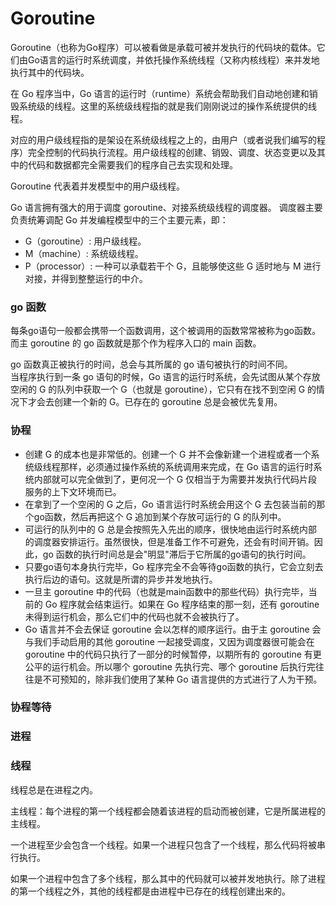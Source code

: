 # Goroutine

Goroutine（也称为Go程序）可以被看做是承载可被并发执行的代码块的载体。它们由Go语言的运行时系统调度，并依托操作系统线程（又称内核线程）来并发地执行其中的代码块。

在 Go 程序当中，Go 语言的运行时（runtime）系统会帮助我们自动地创建和销毁系统级的线程。这里的系统级线程指的就是我们刚刚说过的操作系统提供的线程。

对应的用户级线程指的是架设在系统级线程之上的，由用户（或者说我们编写的程序）完全控制的代码执行流程。用户级线程的创建、销毁、调度、状态变更以及其中的代码和数据都完全需要我们的程序自己去实现和处理。

Goroutine 代表着并发模型中的用户级线程。

Go 语言拥有强大的用于调度 goroutine、对接系统级线程的调度器。 调度器主要负责统筹调配 Go 并发编程模型中的三个主要元素，即：
* G（goroutine）: 用户级线程。
* M（machine）: 系统级线程。
* P（processor）: 一种可以承载若干个 G，且能够使这些 G 适时地与 M 进行对接，并得到整整运行的中介。



### go 函数
每条go语句一般都会携带一个函数调用，这个被调用的函数常常被称为go函数。而主 goroutine 的 go 函数就是那个作为程序入口的 main 函数。

go 函数真正被执行的时间，总会与其所属的 go 语句被执行的时间不同。   
当程序执行到一条 go 语句的时候，Go 语言的运行时系统，会先试图从某个存放空闲的 G 的队列中获取一个 G（也就是 goroutine），它只有在找不到空闲 G 的情况下才会去创建一个新的 G。已存在的 goroutine 总是会被优先复用。



### 协程
* 创建 G 的成本也是非常低的。创建一个 G 并不会像新建一个进程或者一个系统级线程那样，必须通过操作系统的系统调用来完成，在 Go 语言的运行时系统内部就可以完全做到了，更何况一个 G 仅相当于为需要并发执行代码片段服务的上下文环境而已。
* 在拿到了一个空闲的 G 之后，Go 语言运行时系统会用这个 G 去包装当前的那个go函数，然后再把这个 G 追加到某个存放可运行的 G 的队列中。
* 可运行的队列中的 G 总是会按照先入先出的顺序，很快地由运行时系统内部的调度器安排运行。虽然很快，但是准备工作不可避免，还会有时间开销。因此，go 函数的执行时间总是会"明显"滞后于它所属的go语句的执行时间。
* 只要go语句本身执行完毕，Go 程序完全不会等待go函数的执行，它会立刻去执行后边的语句。这就是所谓的异步并发地执行。
* 一旦主 goroutine 中的代码（也就是main函数中的那些代码）执行完毕，当前的 Go 程序就会结束运行。如果在 Go 程序结束的那一刻，还有 goroutine 未得到运行机会，那么它们中的代码也就不会被执行了。
* Go 语言并不会去保证 goroutine 会以怎样的顺序运行。由于主 goroutine 会与我们手动启用的其他 goroutine 一起接受调度，又因为调度器很可能会在 goroutine 中的代码只执行了一部分的时候暂停，以期所有的 goroutine 有更公平的运行机会。所以哪个 goroutine 先执行完、哪个 goroutine 后执行完往往是不可预知的，除非我们使用了某种 Go 语言提供的方式进行了人为干预。



### 协程等待










### 进程



### 线程
线程总是在进程之内。

主线程：每个进程的第一个线程都会随着该进程的启动而被创建，它是所属进程的主线程。

一个进程至少会包含一个线程。如果一个进程只包含了一个线程，那么代码将被串行执行。  

如果一个进程中包含了多个线程，那么其中的代码就可以被并发地执行。除了进程的第一个线程之外，其他的线程都是由进程中已存在的线程创建出来的。
